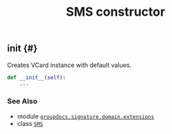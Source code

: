 ﻿---
title: SMS constructor
second_title: GroupDocs.Signature for Python via .NET API References
description: 
type: docs
url: /python-net/groupdocs.signature.domain.extensions/sms/__init__/
is_root: false
weight: 10
---

## __init__ {#}

Creates VCard instance with default values.



```python
def __init__(self):
    ...
```





### See Also
* module [`groupdocs.signature.domain.extensions`](../../)
* class [`SMS`](/signature/python-net/groupdocs.signature.domain.extensions/sms)
